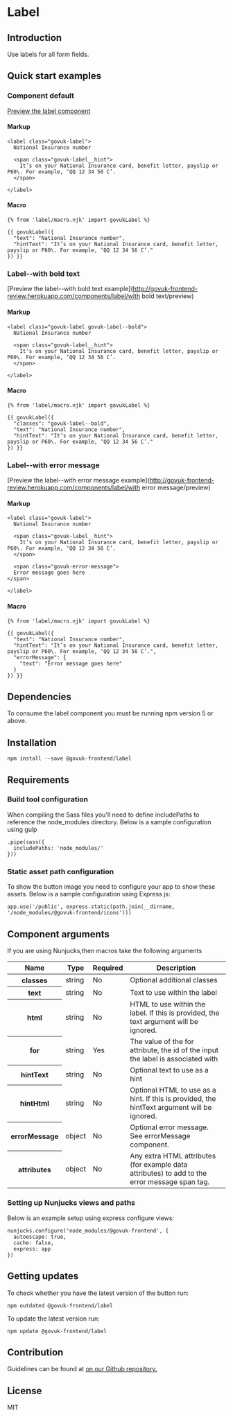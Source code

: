 # Label

## Introduction

Use labels for all form fields.

## Quick start examples

### Component default

[Preview the label component](http://govuk-frontend-review.herokuapp.com/components/label/preview)

#### Markup

    <label class="govuk-label">
      National Insurance number

      <span class="govuk-label__hint">
        It’s on your National Insurance card, benefit letter, payslip or P60\. For example, ‘QQ 12 34 56 C’.
      </span>

    </label>

#### Macro

    {% from 'label/macro.njk' import govukLabel %}

    {{ govukLabel({
      "text": "National Insurance number",
      "hintText": "It’s on your National Insurance card, benefit letter, payslip or P60\. For example, ‘QQ 12 34 56 C’."
    }) }}

### Label--with bold text

[Preview the label--with bold text example](http://govuk-frontend-review.herokuapp.com/components/label/with bold text/preview)

#### Markup

    <label class="govuk-label govuk-label--bold">
      National Insurance number

      <span class="govuk-label__hint">
        It’s on your National Insurance card, benefit letter, payslip or P60\. For example, ‘QQ 12 34 56 C’.
      </span>

    </label>

#### Macro

    {% from 'label/macro.njk' import govukLabel %}

    {{ govukLabel({
      "classes": "govuk-label--bold",
      "text": "National Insurance number",
      "hintText": "It’s on your National Insurance card, benefit letter, payslip or P60\. For example, ‘QQ 12 34 56 C’."
    }) }}

### Label--with error message

[Preview the label--with error message example](http://govuk-frontend-review.herokuapp.com/components/label/with error message/preview)

#### Markup

    <label class="govuk-label">
      National Insurance number

      <span class="govuk-label__hint">
        It’s on your National Insurance card, benefit letter, payslip or P60\. For example, ‘QQ 12 34 56 C’.
      </span>

      <span class="govuk-error-message">
      Error message goes here
    </span>

    </label>

#### Macro

    {% from 'label/macro.njk' import govukLabel %}

    {{ govukLabel({
      "text": "National Insurance number",
      "hintText": "It’s on your National Insurance card, benefit letter, payslip or P60\. For example, ‘QQ 12 34 56 C’.",
      "errorMessage": {
        "text": "Error message goes here"
      }
    }) }}

## Dependencies

To consume the label component you must be running npm version 5 or above.

## Installation

    npm install --save @govuk-frontend/label

## Requirements

### Build tool configuration

When compiling the Sass files you'll need to define includePaths to reference the node_modules directory. Below is a sample configuration using gulp

    .pipe(sass({
      includePaths: 'node_modules/'
    }))

### Static asset path configuration

To show the button image you need to configure your app to show these assets. Below is a sample configuration using Express js:

    app.use('/public', express.static(path.join(__dirname, '/node_modules/@govuk-frontend/icons')))

## Component arguments

If you are using Nunjucks,then macros take the following arguments

<table class="govuk-table">

<thead class="govuk-table__head">

<tr class="govuk-table__row">

<th class="govuk-table__header" scope="col">Name</th>

<th class="govuk-table__header" scope="col">Type</th>

<th class="govuk-table__header" scope="col">Required</th>

<th class="govuk-table__header" scope="col">Description</th>

</tr>

</thead>

<tbody class="govuk-table__body">

<tr class="govuk-table__row">

<th class="govuk-table__header" scope="row">classes</th>

<td class="govuk-table__cell ">string</td>

<td class="govuk-table__cell ">No</td>

<td class="govuk-table__cell ">Optional additional classes</td>

</tr>

<tr class="govuk-table__row">

<th class="govuk-table__header" scope="row">text</th>

<td class="govuk-table__cell ">string</td>

<td class="govuk-table__cell ">No</td>

<td class="govuk-table__cell ">Text to use within the label</td>

</tr>

<tr class="govuk-table__row">

<th class="govuk-table__header" scope="row">html</th>

<td class="govuk-table__cell ">string</td>

<td class="govuk-table__cell ">No</td>

<td class="govuk-table__cell ">HTML to use within the label. If this is provided, the text argument will be ignored.</td>

</tr>

<tr class="govuk-table__row">

<th class="govuk-table__header" scope="row">for</th>

<td class="govuk-table__cell ">string</td>

<td class="govuk-table__cell ">Yes</td>

<td class="govuk-table__cell ">The value of the for attribute, the id of the input the label is associated with</td>

</tr>

<tr class="govuk-table__row">

<th class="govuk-table__header" scope="row">hintText</th>

<td class="govuk-table__cell ">string</td>

<td class="govuk-table__cell ">No</td>

<td class="govuk-table__cell ">Optional text to use as a hint</td>

</tr>

<tr class="govuk-table__row">

<th class="govuk-table__header" scope="row">hintHtml</th>

<td class="govuk-table__cell ">string</td>

<td class="govuk-table__cell ">No</td>

<td class="govuk-table__cell ">Optional HTML to use as a hint. If this is provided, the hintText argument will be ignored.</td>

</tr>

<tr class="govuk-table__row">

<th class="govuk-table__header" scope="row">errorMessage</th>

<td class="govuk-table__cell ">object</td>

<td class="govuk-table__cell ">No</td>

<td class="govuk-table__cell ">Optional error message. See errorMessage component.</td>

</tr>

<tr class="govuk-table__row">

<th class="govuk-table__header" scope="row">attributes</th>

<td class="govuk-table__cell ">object</td>

<td class="govuk-table__cell ">No</td>

<td class="govuk-table__cell ">Any extra HTML attributes (for example data attributes) to add to the error message span tag.</td>

</tr>

</tbody>

</table>

### Setting up Nunjucks views and paths

Below is an example setup using express configure views:

    nunjucks.configure('node_modules/@govuk-frontend', {
      autoescape: true,
      cache: false,
      express: app
    })

## Getting updates

To check whether you have the latest version of the button run:

    npm outdated @govuk-frontend/label

To update the latest version run:

    npm update @govuk-frontend/label

## Contribution

Guidelines can be found at [on our Github repository.](https://github.com/alphagov/govuk-frontend/blob/master/CONTRIBUTING.md "link to contributing guidelines on our github repository")

## License

MIT